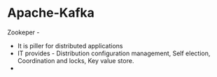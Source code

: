 # Apache-Kafka

Zookeper - 
  - It is piller for distributed applications
  - IT provides - Distribution configuration management, Self election, Coordination and locks, Key value store.
  - 
